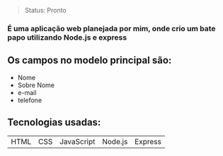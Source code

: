> Status: Pronto

### É uma aplicação web planejada por mim, onde crio um bate papo utilizando Node.js e express

## Os campos no modelo principal são:

+ Nome 
+ Sobre Nome
+ e-mail
+ telefone

## Tecnologias usadas:

<table>
  <tr>
    <td>HTML</td>
    <td>CSS</td>
    <td>JavaScript</td>
    <td>Node.js</td>
    <td>Express</td>
  </tr>
</table>
